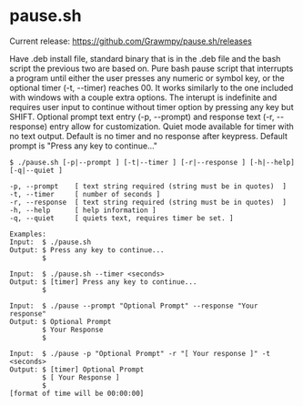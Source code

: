 # pause.sh

Current release: https://github.com/Grawmpy/pause.sh/releases

Have .deb install file, standard binary that is in the .deb file and the bash script the previous two are based on.
Pure bash pause script that interrupts a program until either the user presses any numeric or symbol key, or the 
optional timer (-t, --timer) reaches 00. It works similarly to the one included with windows with a couple extra 
options. The interupt is indefinite and requires user input to continue without timer option by pressing any key but SHIFT.
Optional prompt text entry (-p, --prompt) and response text (-r, --response) entry allow for customization. 
Quiet mode available for timer with no text output. Default is no timer and no response after keypress.
Default prompt is "Press any key to continue..."

    $ ./pause.sh [-p|--prompt ] [-t|--timer ] [-r|--response ] [-h|--help] [-q|--quiet ] 

    -p, --prompt    [ text string required (string must be in quotes)  ]
    -t, --timer     [ number of seconds ]
    -r, --response  [ text string required (string must be in quotes)  ]
    -h, --help      [ help information ]
    -q, --quiet     [ quiets text, requires timer be set. ]

    Examples:
    Input:  $ ./pause.sh
    Output: $ Press any key to continue...
            $
    
    Input:  $ ./pause.sh --timer <seconds>
    Output: $ [timer] Press any key to continue...
            $
    
    Input:  $ ./pause --prompt "Optional Prompt" --response "Your response"
    Output: $ Optional Prompt
            $ Your Response
            $
    
    Input:  $ ./pause -p "Optional Prompt" -r "[ Your response ]" -t <seconds>
    Output: $ [timer] Optional Prompt
            $ [ Your Response ]
            $
    [format of time will be 00:00:00]
